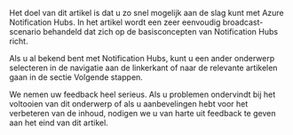 
Het doel van dit artikel is dat u zo snel mogelijk aan de slag kunt met Azure Notification Hubs. In het artikel wordt een zeer eenvoudig broadcast-scenario behandeld dat zich op de basisconcepten van Notification Hubs richt.

Als u al bekend bent met Notification Hubs, kunt u een ander onderwerp selecteren in de navigatie aan de linkerkant of naar de relevante artikelen gaan in de sectie Volgende stappen.

We nemen uw feedback heel serieus. Als u problemen ondervindt bij het voltooien van dit onderwerp of als u aanbevelingen hebt voor het verbeteren van de inhoud, nodigen we u van harte uit feedback te geven aan het eind van dit artikel.

